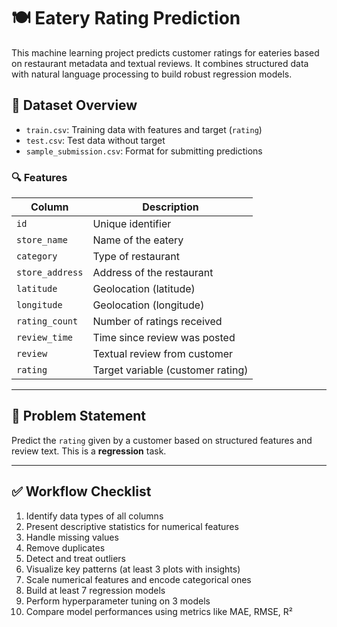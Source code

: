 # 🍽️ Eatery Rating Prediction

This machine learning project predicts customer ratings for eateries based on restaurant metadata and textual reviews. It combines structured data with natural language processing to build robust regression models.

## 📁 Dataset Overview

- `train.csv`: Training data with features and target (`rating`)
- `test.csv`: Test data without target
- `sample_submission.csv`: Format for submitting predictions

### 🔍 Features

| Column         | Description                                 |
|----------------|---------------------------------------------|
| `id`           | Unique identifier                           |
| `store_name`   | Name of the eatery                          |
| `category`     | Type of restaurant                          |
| `store_address`| Address of the restaurant                   |
| `latitude`     | Geolocation (latitude)                      |
| `longitude`    | Geolocation (longitude)                     |
| `rating_count` | Number of ratings received                  |
| `review_time`  | Time since review was posted                |
| `review`       | Textual review from customer                |
| `rating`       | Target variable (customer rating)           |

---

## 🧠 Problem Statement

Predict the `rating` given by a customer based on structured features and review text. This is a **regression** task.

---

## ✅ Workflow Checklist

1. Identify data types of all columns  
2. Present descriptive statistics for numerical features  
3. Handle missing values  
4. Remove duplicates  
5. Detect and treat outliers  
6. Visualize key patterns (at least 3 plots with insights)  
7. Scale numerical features and encode categorical ones  
8. Build at least 7 regression models  
9. Perform hyperparameter tuning on 3 models  
10. Compare model performances using metrics like MAE, RMSE, R²


